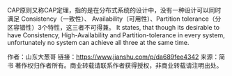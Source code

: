 CAP原则又称CAP定理，指的是在分布式系统的设计中，没有一种设计可以同时满足 Consistency（一致性）、 Availability（可用性）、Partition tolerance（分区容错性）3个特性，这三者不可得兼。
It states, that though its desirable to have Consistency, High-Availability and Partition-tolerance in every system, unfortunately no system can achieve all three at the same time.

作者：山东大葱哥
链接：https://www.jianshu.com/p/da689fee4342
来源：简书
著作权归作者所有。商业转载请联系作者获得授权，非商业转载请注明出处。